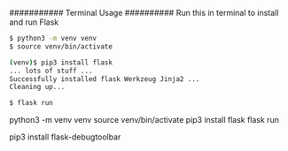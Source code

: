 
###########
Terminal Usage
##########
Run this in terminal to install and run Flask
```bash
$ python3 -m venv venv
$ source venv/bin/activate

(venv)$ pip3 install flask
... lots of stuff ...
Successfully installed flask Werkzeug Jinja2 ...
Cleaning up...

$ flask run
```


python3 -m venv venv
source venv/bin/activate
pip3 install flask
flask run


pip3 install flask-debugtoolbar